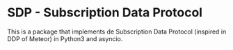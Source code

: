 # SDP - Subscription Data Protocol

This is a package that implements de Subscription Data Protocol (inspired in DDP of Meteor) in Python3 and asyncio.

